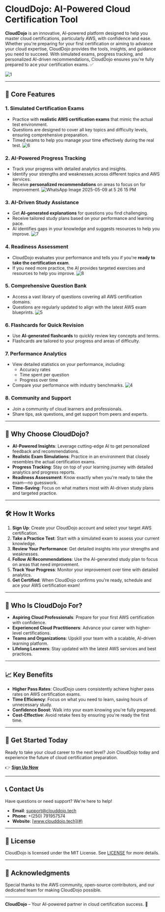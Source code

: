 # CloudDojo: AI-Powered Cloud Certification Tool

**CloudDojo** is an innovative, AI-powered platform designed to help you master cloud certifications, particularly AWS, with confidence and ease. Whether you're preparing for your first certification or aiming to advance your cloud expertise, CloudDojo provides the tools, insights, and guidance you need to succeed. With simulated exams, progress tracking, and personalized AI-driven recommendations, CloudDojo ensures you're fully prepared to ace your certification exams.
✅

![1](https://github.com/user-attachments/assets/b2b34ed7-45e1-44b9-a5ec-13590fd0e16f)

---

## 🚀 **Core Features**

### 1. **Simulated Certification Exams**
   - Practice with **realistic AWS certification exams** that mimic the actual test environment.
   - Questions are designed to cover all key topics and difficulty levels, ensuring comprehensive preparation.
   - Timed exams to help you manage your time effectively during the real test.
     ![6](https://github.com/user-attachments/assets/f6d3204e-154d-4535-909e-56b72716211c)


### 2. **AI-Powered Progress Tracking**
   - Track your progress with detailed analytics and insights.
   - Identify your strengths and weaknesses across different topics and AWS services.
   - Receive **personalized recommendations** on areas to focus on for improvement.
   ![WhatsApp Image 2025-05-09 at 5 26 15 PM](https://github.com/user-attachments/assets/062dafbd-8217-4619-83b8-a62ceb26639f)

### 3. **AI-Driven Study Assistance**
   - Get **AI-generated explanations** for questions you find challenging.
   - Receive tailored study plans based on your performance and learning pace.
   - AI identifies gaps in your knowledge and suggests resources to help you improve.
   ![7](https://github.com/user-attachments/assets/484e03fd-1380-44a4-ba61-58f5b3f5e07b)

   
### 4. **Readiness Assessment**
   - CloudDojo evaluates your performance and tells you if you're **ready to take the certification exam**.
   - If you need more practice, the AI provides targeted exercises and resources to help you improve.
     ![8](https://github.com/user-attachments/assets/e0209a92-f9ea-4133-921f-621a1cc1d1e6)


### 5. **Comprehensive Question Bank**
   - Access a vast library of questions covering all AWS certification domains.
   - Questions are regularly updated to align with the latest AWS exam blueprints.
     ![5](https://github.com/user-attachments/assets/1617cc05-b9b5-454f-9d0a-3b72a258a026)


### 6. **Flashcards for Quick Revision**
   - Use **AI-generated flashcards** to quickly review key concepts and terms.
   - Flashcards are tailored to your progress and areas of difficulty.

### 7. **Performance Analytics**
   - View detailed statistics on your performance, including:
     - Accuracy rates
     - Time spent per question
     - Progress over time
   - Compare your performance with industry benchmarks.
     ![4](https://github.com/user-attachments/assets/881fb29d-2ad7-443e-8068-87761e6c9f38)


### 8. **Community and Support**
   - Join a community of cloud learners and professionals.
   - Share tips, ask questions, and get support from peers and experts.

---

## 🌟 **Why Choose CloudDojo?**

- **AI-Powered Insights**: Leverage cutting-edge AI to get personalized feedback and recommendations.
- **Realistic Exam Simulations**: Practice in an environment that closely resembles the actual certification exams.
- **Progress Tracking**: Stay on top of your learning journey with detailed analytics and progress reports.
- **Readiness Assessment**: Know exactly when you're ready to take the exam—no guesswork.
- **Time-Saving**: Focus on what matters most with AI-driven study plans and targeted practice.

---

## 🛠️ **How It Works**

1. **Sign Up**: Create your CloudDojo account and select your target AWS certification.
2. **Take a Practice Test**: Start with a simulated exam to assess your current knowledge.
3. **Review Your Performance**: Get detailed insights into your strengths and weaknesses.
4. **Follow AI Recommendations**: Use the AI-generated study plan to focus on areas that need improvement.
5. **Track Your Progress**: Monitor your improvement over time with detailed analytics.
6. **Get Certified**: When CloudDojo confirms you're ready, schedule and ace your AWS certification exam!

---

## 🎯 **Who Is CloudDojo For?**

- **Aspiring Cloud Professionals**: Prepare for your first AWS certification with confidence.
- **Experienced Cloud Practitioners**: Advance your career with higher-level certifications.
- **Teams and Organizations**: Upskill your team with a scalable, AI-driven learning platform.
- **Lifelong Learners**: Stay updated with the latest AWS services and best practices.

---

## 📈 **Key Benefits**

- **Higher Pass Rates**: CloudDojo users consistently achieve higher pass rates on AWS certification exams.
- **Time Efficiency**: Focus on what you need to learn, saving hours of unnecessary study.
- **Confidence Boost**: Walk into your exam knowing you're fully prepared.
- **Cost-Effective**: Avoid retake fees by ensuring you're ready the first time.

---

## 🚨 **Get Started Today**

Ready to take your cloud career to the next level? Join CloudDojo today and experience the future of cloud certification preparation.

👉 **[Sign Up Now](https://www.clouddojo.tech/)**

---

## 📞 **Contact Us**

Have questions or need support? We're here to help!

- **Email**: support@clouddojo.tech
- **Phone**: +(250) 791957574
- **Website**: [www.clouddojo.tech](#)

---

## 📜 **License**

CloudDojo is licensed under the MIT License. See [LICENSE](LICENSE) for more details.

---

## 🙏 **Acknowledgments**

Special thanks to the AWS community, open-source contributors, and our dedicated team for making CloudDojo possible.

---

**CloudDojo** – Your AI-powered partner in cloud certification success. 🚀
